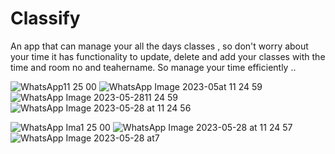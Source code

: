 # Classify
An app that can manage your all the days classes , so don't worry about your time it has functionality to update, delete and add your classes with the time and room no and teahername.
So manage your time efficiently ..

![WhatsApp11 25 00](https://github.com/s21sd/Classify/assets/98369603/4f62a1b1-e69c-45b1-8e28-9dd9c5a2e864)
![WhatsApp Image 2023-05at 11 24 59](https://github.com/s21sd/Classify/assets/98369603/05899b2b-1f8d-430a-a387-9e1d0787e8ea)
![WhatsApp Image 2023-05-2811 24 59](https://github.com/s21sd/Classify/assets/98369603/d2ac95ec-8dd6-4475-a62f-a551dc23c9cd)
![WhatsApp Image 2023-05-28 at 11 24 56](https://github.com/s21sd/Classify/assets/98369603/0cf3824e-23f0-4ceb-87b5-23fe88342818)

![WhatsApp Ima1 25 00](https://github.com/s21sd/Classify/assets/98369603/dd29329a-77c8-40ee-b049-e4ecf6953c82)
![WhatsApp Image 2023-05-28 at 11 24 57](https://github.com/s21sd/Classify/assets/98369603/6d88b3c8-abd4-4be8-91ef-2450fc6d29eb)
![WhatsApp Image 2023-05-28 at7](https://github.com/s21sd/Classify/assets/98369603/c42467be-64c8-4ef6-855a-6a451b85e5e8)
